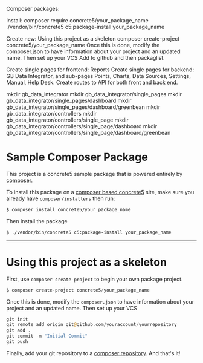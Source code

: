 Composer packages:

Install:
composer require concrete5/your_package_name
./vendor/bin/concrete5 c5:package-install your_package_name

Create new:
Using this project as a skeleton
composer create-project concrete5/your_package_name
Once this is done, modify the composer.json to have information about your project and an updated name. Then set up your VCS
Add to github and then packaglist.


Create single pages for frontend: Reports
Create single pages for backend: GB Data Integrator, and sub-pages Points, Charts, Data Sources, Settings, Manual, Help Desk.
Create routes to API for both front and back end.


mkdir gb_data_integrator
mkdir gb_data_integrator/single_pages
mkdir gb_data_integrator/single_pages/dashboard
mkdir gb_data_integrator/single_pages/dashboard/greenbean
mkdir gb_data_integrator/controllers
mkdir gb_data_integrator/controllers/single_page
mkdir gb_data_integrator/controllers/single_page/dashboard
mkdir gb_data_integrator/controllers/single_page/dashboard/greenbean




# Sample Composer Package
This project is a concrete5 sample package that is powered entirely by [composer](https://getcomposer.org).

To install this package on a [composer based concrete5](https://github.com/concrete5/composer) site, make sure you already have `composer/installers` then run:

```sh
$ composer install concrete5/your_package_name
```

Then install the package

```sh
$ ./vendor/bin/concrete5 c5:package-install your_package_name
```


----

# Using this project as a skeleton

First, use `composer create-project` to begin your own package project.

```php
$ composer create-project concrete5/your_package_name
```

Once this is done, modify the `composer.json` to have information about your project and an updated name.
Then set up your VCS

```php
git init
git remote add origin git@github.com/youraccount/yourrepository
git add .
git commit -m "Initial Commit"
git push
```

Finally, add your git repository to a [composer repository](https://packagist.org/). And that's it!
